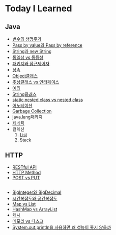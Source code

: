 # Today I Learned


## Java
* [변수의 생명주기](https://github.com/dilmah0203/TIL/blob/main/Java/%EB%B3%80%EC%88%98%EC%9D%98%20%EC%83%9D%EB%AA%85%EC%A3%BC%EA%B8%B0.md)
* [Pass by value와 Pass by reference](https://github.com/dilmah0203/TIL/blob/main/Java/Pass%20by%20value%EC%99%80%20Pass%20by%20reference.md)
* [String과 new String](https://github.com/dilmah0203/TIL/blob/main/Java/String%EA%B3%BC%20new%20String.md)
* [동일성 vs 동등성](https://github.com/dilmah0203/TIL/blob/main/Java/%E1%84%83%E1%85%A9%E1%86%BC%E1%84%8B%E1%85%B5%E1%86%AF%E1%84%89%E1%85%A5%E1%86%BC(Identity)%20vs%20%E1%84%83%E1%85%A9%E1%86%BC%E1%84%83%E1%85%B3%E1%86%BC%E1%84%89%E1%85%A5%E1%86%BC(Equality).md)
* [패키지와 접근제어자](https://github.com/dilmah0203/TIL/blob/main/Java/%ED%8C%A8%ED%82%A4%EC%A7%80%EC%99%80%20%EC%A0%91%EA%B7%BC%20%EC%A0%9C%EC%96%B4%EC%9E%90.md)
* [상속](https://github.com/dilmah0203/TIL/blob/main/Java/%EC%83%81%EC%86%8D.md)
* [Object클래스](https://github.com/dilmah0203/TIL/blob/main/Java/Object%ED%81%B4%EB%9E%98%EC%8A%A4.md)
* [추상클래스 vs 인터페이스](https://github.com/dilmah0203/TIL/blob/main/Java/%E1%84%8E%E1%85%AE%E1%84%89%E1%85%A1%E1%86%BC%E1%84%8F%E1%85%B3%E1%86%AF%E1%84%85%E1%85%A2%E1%84%89%E1%85%B3%20vs%20%E1%84%8B%E1%85%B5%E1%86%AB%E1%84%90%E1%85%A5%E1%84%91%E1%85%A6%E1%84%8B%E1%85%B5%E1%84%89%E1%85%B3.md)
* [예외](https://github.com/dilmah0203/TIL/blob/main/Java/%E1%84%8B%E1%85%A8%E1%84%8B%E1%85%AC.md)
* [String클래스](https://github.com/dilmah0203/TIL/blob/main/Java/String%ED%81%B4%EB%9E%98%EC%8A%A4.md)
* [static nested class vs nested class](https://github.com/dilmah0203/TIL/blob/main/Java/static%20nested%20class%20vs%20non-static%20nested%20class.md)
* [어노테이션](https://github.com/dilmah0203/TIL/blob/main/Java/%EC%96%B4%EB%85%B8%ED%85%8C%EC%9D%B4%EC%85%98.md)
* [Garbage Collection](https://github.com/dilmah0203/TIL/blob/main/Java/Garbage%20Collection.md)
* [java.lang패키지](https://github.com/dilmah0203/TIL/blob/main/Java/java.lang%20%ED%8C%A8%ED%82%A4%EC%A7%80.md)
* [제네릭](https://github.com/dilmah0203/TIL/blob/main/Java/%EC%A0%9C%EB%84%A4%EB%A6%AD.md)
* 컬렉션
  1. [List](https://github.com/dilmah0203/TIL/blob/main/Java/List.md)
  2. [Stack](https://github.com/dilmah0203/TIL/blob/main/Java/Stack.md)


## HTTP
* [RESTful API](https://github.com/dilmah0203/TIL/blob/main/HTTP/RESTful%20API.md)
* [HTTP Method](https://github.com/dilmah0203/TIL/blob/main/HTTP/HTTP%20Method.md)
* [POST vs PUT](https://github.com/dilmah0203/TIL/blob/main/HTTP/POST%20vs%20PUT.md)


##
* [BigInteger와 BigDecimal](https://github.com/dilmah0203/TIL/blob/main/BigInteger%EC%99%80%20BigDecimal.md)
* [시간복잡도와 공간복잡도](https://github.com/dilmah0203/TIL/blob/main/%E1%84%89%E1%85%B5%E1%84%80%E1%85%A1%E1%86%AB%E1%84%87%E1%85%A9%E1%86%A8%E1%84%8C%E1%85%A1%E1%86%B8%E1%84%83%E1%85%A9%E1%84%8B%E1%85%AA%20%E1%84%80%E1%85%A9%E1%86%BC%E1%84%80%E1%85%A1%E1%86%AB%E1%84%87%E1%85%A9%E1%86%A8%E1%84%8C%E1%85%A1%E1%86%B8%E1%84%83%E1%85%A9.md)
* [Map vs List](https://github.com/dilmah0203/TIL/blob/main/Java/Map%20vs%20List.md)
* [HashMap vs ArrayList](https://github.com/dilmah0203/TIL/blob/main/HashMap%20vs%20ArrayList.md)
* [캐시](https://github.com/dilmah0203/TIL/blob/main/%EC%BA%90%EC%8B%9C.md)
* [메모리 vs 디스크](https://github.com/dilmah0203/TIL/blob/main/%EB%A9%94%EB%AA%A8%EB%A6%AC%20vs%20%EB%94%94%EC%8A%A4%ED%81%AC.md)
* [System.out.println을 사용하면 왜 성능이 좋지 않을까](https://github.com/dilmah0203/TIL/blob/main/System.out.println.md)

